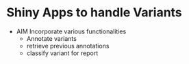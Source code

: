 # Shiny Apps to handle Variants

* AIM Incorporate various functionalities
	* Annotate variants
	* retrieve previous annotations
	* classify variant for report
